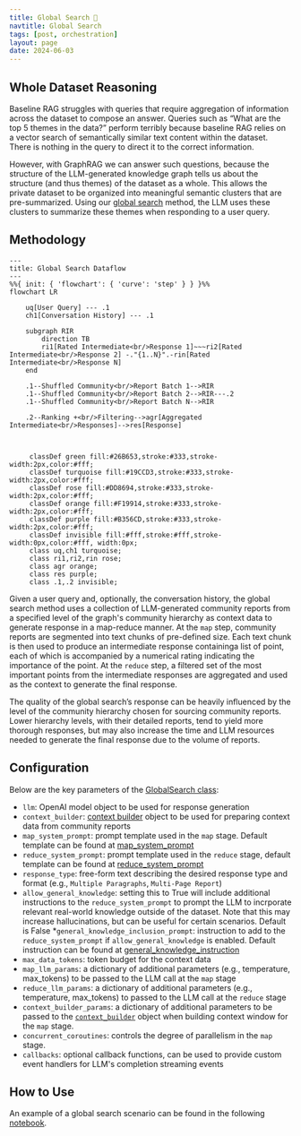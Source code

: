 ```yaml
---
title: Global Search 🔎
navtitle: Global Search
tags: [post, orchestration]
layout: page
date: 2024-06-03
---
```


## Whole Dataset Reasoning

Baseline RAG struggles with queries that require aggregation of information across the dataset to compose an answer. Queries such as “What are the top 5 themes in the data?” perform terribly because baseline RAG relies on a vector search of semantically similar text content within the dataset. There is nothing in the query to direct it to the correct information.

However, with GraphRAG we can answer such questions, because the structure of the LLM-generated knowledge graph tells us about the structure (and thus themes) of the dataset as a whole. This allows the private dataset to be organized into meaningful semantic clusters that are pre-summarized. Using our [global search](https://github.com/microsoft/graphrag/blob/main//graphrag/query/structured_search/global_search/) method, the LLM uses these clusters to summarize these themes when responding to a user query.

## Methodology

```mermaid
---
title: Global Search Dataflow
---
%%{ init: { 'flowchart': { 'curve': 'step' } } }%%
flowchart LR

    uq[User Query] --- .1
    ch1[Conversation History] --- .1

    subgraph RIR
        direction TB
        ri1[Rated Intermediate<br/>Response 1]~~~ri2[Rated Intermediate<br/>Response 2] -."{1..N}".-rin[Rated Intermediate<br/>Response N]
    end

    .1--Shuffled Community<br/>Report Batch 1-->RIR
    .1--Shuffled Community<br/>Report Batch 2-->RIR---.2
    .1--Shuffled Community<br/>Report Batch N-->RIR

    .2--Ranking +<br/>Filtering-->agr[Aggregated Intermediate<br/>Responses]-->res[Response]



     classDef green fill:#26B653,stroke:#333,stroke-width:2px,color:#fff;
     classDef turquoise fill:#19CCD3,stroke:#333,stroke-width:2px,color:#fff;
     classDef rose fill:#DD8694,stroke:#333,stroke-width:2px,color:#fff;
     classDef orange fill:#F19914,stroke:#333,stroke-width:2px,color:#fff;
     classDef purple fill:#B356CD,stroke:#333,stroke-width:2px,color:#fff;
     classDef invisible fill:#fff,stroke:#fff,stroke-width:0px,color:#fff, width:0px;
     class uq,ch1 turquoise;
     class ri1,ri2,rin rose;
     class agr orange;
     class res purple;
     class .1,.2 invisible;

```

Given a user query and, optionally, the conversation history, the global search method uses a collection of LLM-generated community reports from a specified level of the graph's community hierarchy as context data to generate response in a map-reduce manner. At the `map` step, community reports are segmented into text chunks of pre-defined size. Each text chunk is then used to produce an intermediate response containinga list of point, each of which is accompanied by a numerical rating indicating the importance of the point. At the `reduce` step, a filtered set of the most important points from the intermediate responses are aggregated and used as the context to generate the final response. 

The quality of the global search’s response can be heavily influenced by the level of the community hierarchy chosen for sourcing community reports. Lower hierarchy levels, with their detailed reports, tend to yield more thorough responses, but may also increase the time and LLM resources needed to generate the final response due to the volume of reports.


## Configuration

Below are the key parameters of the [GlobalSearch class](https://github.com/microsoft/graphrag/blob/main//graphrag/query/structured_search/global_search/search.py):
* `llm`: OpenAI model object to be used for response generation
* `context_builder`: [context builder](https://github.com/microsoft/graphrag/blob/main//graphrag/query/structured_search/global_search/community_context.py) object to be used for preparing context data from community reports
* `map_system_prompt`: prompt template used in the `map` stage. Default template can be found at [map_system_prompt](https://github.com/microsoft/graphrag/blob/main//graphrag/query/structured_search/global_search/map_system_prompt.py)
* `reduce_system_prompt`: prompt template used in the `reduce` stage, default template can be found at [reduce_system_prompt](https://github.com/microsoft/graphrag/blob/main//graphrag/query/structured_search/global_search/reduce_system_prompt.py)
* `response_type`: free-form text describing the desired response type and format (e.g., `Multiple Paragraphs`, `Multi-Page Report`)
* `allow_general_knowledge`: setting this to True will include additional instructions to the `reduce_system_prompt` to prompt the LLM to incrporate relevant real-world knowledge outside of the dataset. Note that this may increase hallucinations, but can be useful for certain scenarios. Default is False
*`general_knowledge_inclusion_prompt`: instruction to add to the `reduce_system_prompt` if `allow_general_knowledge` is enabled. Default instruction can be found at [general_knowledge_instruction](https://github.com/microsoft/graphrag/blob/main//graphrag/query/structured_search/global_search/reduce_system_prompt.py)
* `max_data_tokens`: token budget for the context data
* `map_llm_params`: a dictionary of additional parameters (e.g., temperature, max_tokens) to be passed to the LLM call at the `map` stage
* `reduce_llm_params`: a dictionary of additional parameters (e.g., temperature, max_tokens) to passed to the LLM call at the `reduce` stage
* `context_builder_params`: a dictionary of additional parameters to be passed to the [`context_builder`](https://github.com/microsoft/graphrag/blob/main//graphrag/query/structured_search/global_search/community_context.py) object when building context window for the `map` stage.
* `concurrent_coroutines`: controls the degree of parallelism in the `map` stage.
* `callbacks`: optional callback functions, can be used to provide custom event handlers for LLM's completion streaming events

## How to Use

An example of a global search scenario can be found in the following [notebook](../notebooks/global_search_nb).